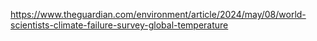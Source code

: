 https://www.theguardian.com/environment/article/2024/may/08/world-scientists-climate-failure-survey-global-temperature
